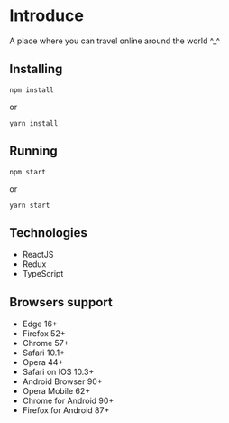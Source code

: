 # Introduce
A place where you can travel online around the world ^_^

## Installing
```
npm install
```
or
```
yarn install
```

## Running
```
npm start
```
or
```
yarn start
```

## Technologies
- ReactJS
- Redux
- TypeScript

## Browsers support
- Edge 16+
- Firefox 52+
- Chrome 57+
- Safari 10.1+
- Opera 44+
- Safari on IOS 10.3+
- Android Browser 90+
- Opera Mobile 62+
- Chrome for Android 90+
- Firefox for Android 87+